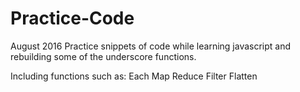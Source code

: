 # Practice-Code
August 2016
Practice snippets of code while learning javascript and rebuilding some of the underscore functions.

Including functions such as:
Each
Map
Reduce
Filter
Flatten
